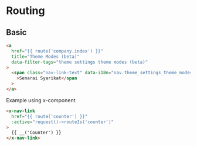 # Routing

## Basic

```html
<a
  href="{{ route('company.index') }}"
  title="Theme Modes (beta)"
  data-filter-tags="theme settings theme modes (beta)"
>
  <span class="nav-link-text" data-i18n="nav.theme_settings_theme_modes_(beta)"
    >Senarai Syarikat</span
  >
</a>
```

Example using x-component

```html
<x-nav-link
  href="{{ route('counter') }}"
  :active="request()->routeIs('counter')"
>
  {{ __('Counter') }}
</x-nav-link>
```

